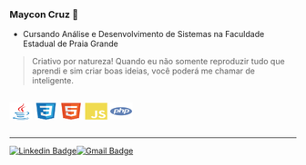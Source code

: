### Maycon Cruz 👋

* Cursando Análise e Desenvolvimento de Sistemas na Faculdade Estadual de Praia Grande
>  Criativo por natureza! Quando eu não somente reproduzir tudo que aprendi e sim criar boas ideias, você poderá me chamar de inteligente.

</div>
<div style="display: inline_block"><br>
  <img align="center" alt="Elo-Java" height="30" width="40" src="https://raw.githubusercontent.com/devicons/devicon/master/icons/java/java-original.svg">
  <img align="center" alt="Elo-CSS" height="30" width="40" src="https://raw.githubusercontent.com/devicons/devicon/master/icons/css3/css3-original.svg">
  <img align="center" alt="Elo-HTML" height="30" width="40" src="https://raw.githubusercontent.com/devicons/devicon/master/icons/html5/html5-original.svg">
  <img align="center" alt="Elo-Js" height="30" width="40" src="https://raw.githubusercontent.com/devicons/devicon/master/icons/javascript/javascript-plain.svg">
  <img align="center" alt="Elo-PHP" height="30" width="40" src="https://raw.githubusercontent.com/devicons/devicon/master/icons/php/php-plain.svg">
</div>
<div style="display: inline_block"><br>
  
---
[![Linkedin Badge](https://img.shields.io/badge/-LinkedIn-blue?style=flat-square&logo=Linkedin&logoColor=white&link=https://www.linkedin.com/in/maycon-cruz-047852169/)](https://www.linkedin.com/in/maycon-cruz-047852169/)[![Gmail Badge](https://img.shields.io/badge/-dev.mayconcruz@gmail.com-6633cc?style=flat-square&logo=Gmail&logoColor=white&link=mailto:dev.mayconcruz@gmail.com)](mailto:dev.mayconcruz@gmail.com)
